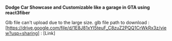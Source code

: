 **Dodge Car Showcase and Customizable like a garage in GTA using react3fiber**




Glb file can't upload due to the large size.
glb file path to download : [https://drive.google.com/file/d/1E8J81xYI5teuF_C8zuZ2PQQ1CrWkRx3z/view?usp=sharing] : [Link]
